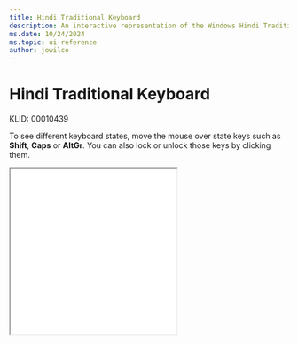 ```yaml
---
title: Hindi Traditional Keyboard
description: An interactive representation of the Windows Hindi Traditional keyboard. To see different keyboard states, click or move the mouse over the state keys.
ms.date: 10/24/2024
ms.topic: ui-reference
author: jowilco
---
```


# Hindi Traditional Keyboard

KLID: 00010439

To see different keyboard states, move the mouse over state keys such as **Shift**, **Caps** or **AltGr**. You can also lock or unlock those keys by clicking them.

<iframe src="kbdinhin.html" height="300"></iframe>
